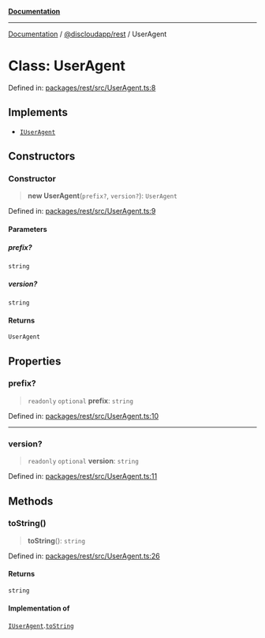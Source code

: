 [**Documentation**](../../../README.md)

***

[Documentation](../../../packages.md) / [@discloudapp/rest](../README.md) / UserAgent

# Class: UserAgent

Defined in: [packages/rest/src/UserAgent.ts:8](https://github.com/discloud/discloud.app/blob/5b4e3fe9c701f0b4f5ffa4246f463403d1e47fa1/packages/rest/src/UserAgent.ts#L8)

## Implements

- [`IUserAgent`](../interfaces/IUserAgent.md)

## Constructors

### Constructor

> **new UserAgent**(`prefix?`, `version?`): `UserAgent`

Defined in: [packages/rest/src/UserAgent.ts:9](https://github.com/discloud/discloud.app/blob/5b4e3fe9c701f0b4f5ffa4246f463403d1e47fa1/packages/rest/src/UserAgent.ts#L9)

#### Parameters

##### prefix?

`string`

##### version?

`string`

#### Returns

`UserAgent`

## Properties

### prefix?

> `readonly` `optional` **prefix**: `string`

Defined in: [packages/rest/src/UserAgent.ts:10](https://github.com/discloud/discloud.app/blob/5b4e3fe9c701f0b4f5ffa4246f463403d1e47fa1/packages/rest/src/UserAgent.ts#L10)

***

### version?

> `readonly` `optional` **version**: `string`

Defined in: [packages/rest/src/UserAgent.ts:11](https://github.com/discloud/discloud.app/blob/5b4e3fe9c701f0b4f5ffa4246f463403d1e47fa1/packages/rest/src/UserAgent.ts#L11)

## Methods

### toString()

> **toString**(): `string`

Defined in: [packages/rest/src/UserAgent.ts:26](https://github.com/discloud/discloud.app/blob/5b4e3fe9c701f0b4f5ffa4246f463403d1e47fa1/packages/rest/src/UserAgent.ts#L26)

#### Returns

`string`

#### Implementation of

[`IUserAgent`](../interfaces/IUserAgent.md).[`toString`](../interfaces/IUserAgent.md#tostring)
